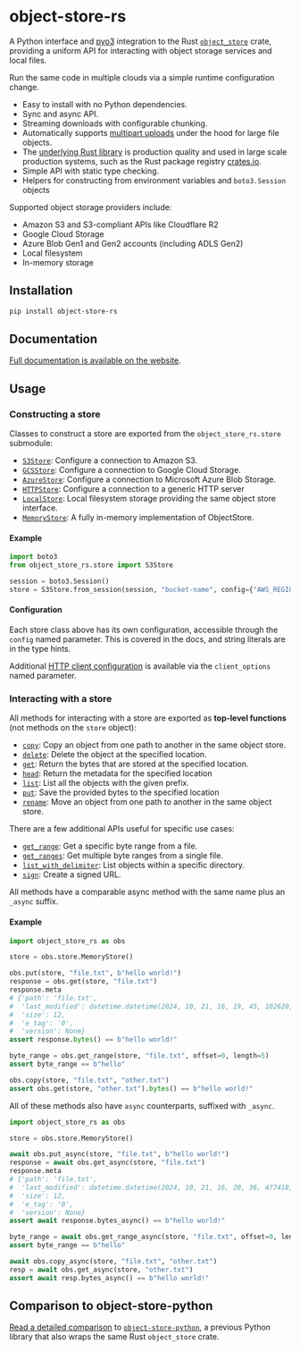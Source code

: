 # object-store-rs

A Python interface and [pyo3](https://github.com/PyO3/pyo3) integration to the Rust [`object_store`](https://docs.rs/object_store) crate, providing a uniform API for interacting with object storage services and local files.

Run the same code in multiple clouds via a simple runtime configuration change.

<!-- For Rust developers looking to add object_store support to their Python packages, refer to pyo3-object_store. -->

- Easy to install with no Python dependencies.
- Sync and async API.
- Streaming downloads with configurable chunking.
- Automatically supports [multipart uploads](https://docs.aws.amazon.com/AmazonS3/latest/userguide/mpuoverview.html) under the hood for large file objects.
- The [underlying Rust library](https://docs.rs/object_store) is production quality and used in large scale production systems, such as the Rust package registry [crates.io](https://crates.io/).
- Simple API with static type checking.
- Helpers for constructing from environment variables and `boto3.Session` objects

Supported object storage providers include:

- Amazon S3 and S3-compliant APIs like Cloudflare R2
- Google Cloud Storage
- Azure Blob Gen1 and Gen2 accounts (including ADLS Gen2)
- Local filesystem
- In-memory storage

## Installation

```sh
pip install object-store-rs
```

## Documentation

[Full documentation is available on the website](https://developmentseed.org/object-store-rs).

## Usage

### Constructing a store

Classes to construct a store are exported from the `object_store_rs.store` submodule:

- [`S3Store`](https://developmentseed.org/object-store-rs/latest/api/store/aws/): Configure a connection to Amazon S3.
- [`GCSStore`](https://developmentseed.org/object-store-rs/latest/api/store/gcs/): Configure a connection to Google Cloud Storage.
- [`AzureStore`](https://developmentseed.org/object-store-rs/latest/api/store/azure/): Configure a connection to Microsoft Azure Blob Storage.
- [`HTTPStore`](https://developmentseed.org/object-store-rs/latest/api/store/http/): Configure a connection to a generic HTTP server
- [`LocalStore`](https://developmentseed.org/object-store-rs/latest/api/store/local/): Local filesystem storage providing the same object store interface.
- [`MemoryStore`](https://developmentseed.org/object-store-rs/latest/api/store/memory/): A fully in-memory implementation of ObjectStore.

#### Example

```py
import boto3
from object_store_rs.store import S3Store

session = boto3.Session()
store = S3Store.from_session(session, "bucket-name", config={"AWS_REGION": "us-east-1"})
```

#### Configuration

Each store class above has its own configuration, accessible through the `config` named parameter. This is covered in the docs, and string literals are in the type hints.

Additional [HTTP client configuration](https://developmentseed.org/object-store-rs/latest/api/store/config/) is available via the `client_options` named parameter.

### Interacting with a store

All methods for interacting with a store are exported as **top-level functions** (not methods on the `store` object):

- [`copy`](https://developmentseed.org/object-store-rs/latest/api/copy/): Copy an object from one path to another in the same object store.
- [`delete`](https://developmentseed.org/object-store-rs/latest/api/delete/): Delete the object at the specified location.
- [`get`](https://developmentseed.org/object-store-rs/latest/api/get/): Return the bytes that are stored at the specified location.
- [`head`](https://developmentseed.org/object-store-rs/latest/api/head/): Return the metadata for the specified location
- [`list`](https://developmentseed.org/object-store-rs/latest/api/list/): List all the objects with the given prefix.
- [`put`](https://developmentseed.org/object-store-rs/latest/api/put/): Save the provided bytes to the specified location
- [`rename`](https://developmentseed.org/object-store-rs/latest/api/rename/): Move an object from one path to another in the same object store.

There are a few additional APIs useful for specific use cases:

- [`get_range`](https://developmentseed.org/object-store-rs/latest/api/get/#object_store_rs.get_range): Get a specific byte range from a file.
- [`get_ranges`](https://developmentseed.org/object-store-rs/latest/api/get/#object_store_rs.get_ranges): Get multiple byte ranges from a single file.
- [`list_with_delimiter`](https://developmentseed.org/object-store-rs/latest/api/list/#object_store_rs.list_with_delimiter): List objects within a specific directory.
- [`sign`](https://developmentseed.org/object-store-rs/latest/api/sign/): Create a signed URL.

All methods have a comparable async method with the same name plus an `_async` suffix.

#### Example

```py
import object_store_rs as obs

store = obs.store.MemoryStore()

obs.put(store, "file.txt", b"hello world!")
response = obs.get(store, "file.txt")
response.meta
# {'path': 'file.txt',
#  'last_modified': datetime.datetime(2024, 10, 21, 16, 19, 45, 102620, tzinfo=datetime.timezone.utc),
#  'size': 12,
#  'e_tag': '0',
#  'version': None}
assert response.bytes() == b"hello world!"

byte_range = obs.get_range(store, "file.txt", offset=0, length=5)
assert byte_range == b"hello"

obs.copy(store, "file.txt", "other.txt")
assert obs.get(store, "other.txt").bytes() == b"hello world!"
```

All of these methods also have `async` counterparts, suffixed with `_async`.

```py
import object_store_rs as obs

store = obs.store.MemoryStore()

await obs.put_async(store, "file.txt", b"hello world!")
response = await obs.get_async(store, "file.txt")
response.meta
# {'path': 'file.txt',
#  'last_modified': datetime.datetime(2024, 10, 21, 16, 20, 36, 477418, tzinfo=datetime.timezone.utc),
#  'size': 12,
#  'e_tag': '0',
#  'version': None}
assert await response.bytes_async() == b"hello world!"

byte_range = await obs.get_range_async(store, "file.txt", offset=0, length=5)
assert byte_range == b"hello"

await obs.copy_async(store, "file.txt", "other.txt")
resp = await obs.get_async(store, "other.txt")
assert await resp.bytes_async() == b"hello world!"
```

## Comparison to object-store-python

[Read a detailed comparison](https://github.com/roeap/object-store-python/issues/24#issuecomment-2422689636) to [`object-store-python`](https://github.com/roeap/object-store-python), a previous Python library that also wraps the same Rust `object_store` crate.

